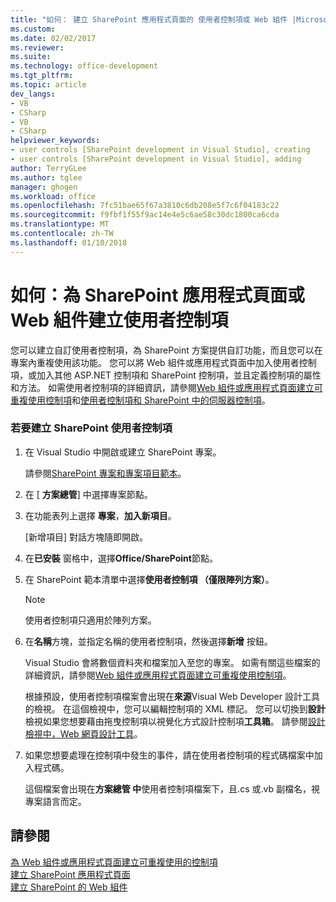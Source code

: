 ```yaml
---
title: "如何： 建立 SharePoint 應用程式頁面的 使用者控制項或 Web 組件 |Microsoft 文件"
ms.custom: 
ms.date: 02/02/2017
ms.reviewer: 
ms.suite: 
ms.technology: office-development
ms.tgt_pltfrm: 
ms.topic: article
dev_langs:
- VB
- CSharp
- VB
- CSharp
helpviewer_keywords:
- user controls [SharePoint development in Visual Studio], creating
- user controls [SharePoint development in Visual Studio], adding
author: TerryGLee
ms.author: tglee
manager: ghogen
ms.workload: office
ms.openlocfilehash: 7fc51bae65f67a3810c6db208e5f7c6f04183c22
ms.sourcegitcommit: f9fbf1f55f9ac14e4e5c6ae58c30dc1800ca6cda
ms.translationtype: MT
ms.contentlocale: zh-TW
ms.lasthandoff: 01/10/2018
---
```

# <a name="how-to-create-a-user-control-for-a-sharepoint-application-page-or-web-part"></a>如何：為 SharePoint 應用程式頁面或 Web 組件建立使用者控制項
  您可以建立自訂使用者控制項，為 SharePoint 方案提供自訂功能，而且您可以在專案內重複使用該功能。 您可以將 Web 組件或應用程式頁面中加入使用者控制項，或加入其他 ASP.NET 控制項和 SharePoint 控制項，並且定義控制項的屬性和方法。 如需使用者控制項的詳細資訊，請參閱[Web 組件或應用程式頁面建立可重複使用控制項](../sharepoint/creating-reusable-controls-for-web-parts-or-application-pages.md)和[使用者控制項和 SharePoint 中的伺服器控制項](http://blogs.msdn.com/b/kaevans/archive/2011/04/28/user-controls-and-server-controls-in-sharepoint.aspx)。  
  
### <a name="to-create-a-user-control-for-sharepoint"></a>若要建立 SharePoint 使用者控制項  
  
1.  在 Visual Studio 中開啟或建立 SharePoint 專案。  
  
     請參閱[SharePoint 專案和專案項目範本](../sharepoint/sharepoint-project-and-project-item-templates.md)。  
  
2.  在 [ **方案總管**] 中選擇專案節點。  
  
3.  在功能表列上選擇 **專案**，**加入新項目**。  
  
     [新增項目] 對話方塊隨即開啟。  
  
4.  在**已安裝** 窗格中，選擇**Office/SharePoint**節點。  
  
5.  在 SharePoint 範本清單中選擇**使用者控制項 （僅限陣列方案）**。  
  
    > [!NOTE]  
    >  使用者控制項只適用於陣列方案。  
  
6.  在**名稱**方塊，並指定名稱的使用者控制項，然後選擇**新增** 按鈕。  
  
     Visual Studio 會將數個資料夾和檔案加入至您的專案。 如需有關這些檔案的詳細資訊，請參閱[Web 組件或應用程式頁面建立可重複使用控制項](../sharepoint/creating-reusable-controls-for-web-parts-or-application-pages.md)。  
  
     根據預設，使用者控制項檔案會出現在**來源**Visual Web Developer 設計工具的檢視。 在這個檢視中，您可以編輯控制項的 XML 標記。 您可以切換到**設計**檢視如果您想要藉由拖曳控制項以視覺化方式設計控制項**工具箱**。 請參閱[設計檢視中，Web 網頁設計工具](http://msdn.microsoft.com/en-us/d8f2270a-357d-40a4-9b39-1a3f2366216d)。  
  
7.  如果您想要處理在控制項中發生的事件，請在使用者控制項的程式碼檔案中加入程式碼。  
  
     這個檔案會出現在**方案總管 中**使用者控制項檔案下，且.cs 或.vb 副檔名，視專案語言而定。  
  
## <a name="see-also"></a>請參閱  
 [為 Web 組件或應用程式頁面建立可重複使用的控制項](../sharepoint/creating-reusable-controls-for-web-parts-or-application-pages.md)   
 [建立 SharePoint 應用程式頁面](../sharepoint/creating-application-pages-for-sharepoint.md)   
 [建立 SharePoint 的 Web 組件](../sharepoint/creating-web-parts-for-sharepoint.md)  
  
  